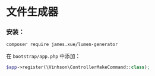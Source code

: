 # 文件生成器

### 安装：
   
    composer require james.xue/lumen-generator
    
 在 `bootstrap/app.php` 中添加：

```php
$app->register(\Vinhson\ControllerMakeCommand::class);
```
 